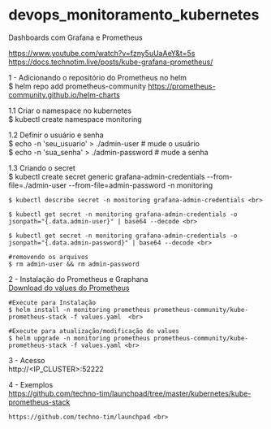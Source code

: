 # devops_monitoramento_kubernetes
Dashboards com Grafana e Prometheus

https://www.youtube.com/watch?v=fzny5uUaAeY&t=5s <br>
https://docs.technotim.live/posts/kube-grafana-prometheus/ <br>



1 - Adicionando o repositório do Prometheus no helm <br>
    $ helm repo add prometheus-community https://prometheus-community.github.io/helm-charts <br>

1.1 Criar o namespace no kubernetes <br>
    $ kubectl create namespace monitoring <br>

1.2 Definir o usuário e senha <br>
    $ echo -n 'seu_usuario' > ./admin-user # mude o usuário <br>
    $ echo -n 'sua_senha' > ./admin-password # mude a senha <br>

1.3 Criando o secret <br>
    $ kubectl create secret generic grafana-admin-credentials --from-file=./admin-user --from-file=admin-password -n monitoring <br>

    $ kubectl describe secret -n monitoring grafana-admin-credentials <br>

    $ kubectl get secret -n monitoring grafana-admin-credentials -o jsonpath="{.data.admin-user}" | base64 --decode <br>

    $ kubectl get secret -n monitoring grafana-admin-credentials -o jsonpath="{.data.admin-password}" | base64 --decode <br>

    #removendo os arquivos
    $ rm admin-user && rm admin-password


2 - Instalação do Prometheus e Graphana <br>
    <a href="https://github.com/techno-tim/launchpad/tree/master/kubernetes/kube-prometheus-stack">Download do values do Prometheus</a> <br>

    #Execute para Instalação
    $ helm install -n monitoring prometheus prometheus-community/kube-prometheus-stack -f values.yaml  <br>

    #Execute para atualização/modificação do values
    $ helm upgrade -n monitoring prometheus prometheus-community/kube-prometheus-stack -f values.yaml <br>


3 - Acesso <br>
    http://<IP_CLUSTER>:52222     <br>


4 - Exemplos <br>
    https://github.com/techno-tim/launchpad/tree/master/kubernetes/kube-prometheus-stack <br>

    https://github.com/techno-tim/launchpad <br>











